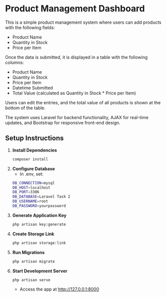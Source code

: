 # Product Management Dashboard

This is a simple product management system where users can add products with the following fields:
- Product Name
- Quantity in Stock
- Price per Item

Once the data is submitted, it is displayed in a table with the following columns:
- Product Name
- Quantity in Stock
- Price per Item
- Datetime Submitted
- Total Value (calculated as Quantity in Stock * Price per Item)

Users can edit the entries, and the total value of all products is shown at the bottom of the table.

The system uses Laravel for backend functionality, AJAX for real-time updates, and Bootstrap for responsive front-end design.

## Setup Instructions

1. **Install Dependencies**  
   ```bash
   composer install
   
2. **Configure Database**
   - In .env, set:
   ```bash
   DB_CONNECTION=mysql
   DB_HOST=localhost
   DB_PORT=3306
   DB_DATABASE=Laravel Task 2
   DB_USERNAME=root
   DB_PASSWORD=yourpassword

3. **Generate Application Key**
   ```bash
   php artisan key:generate

4. **Create Storage Link**
   ```bash
   php artisan storage:link

5. **Run Migrations**
   ```bash
   php artisan migrate

6. **Start Development Server**
   ```bash
   php artisan serve
   ```
   - Access the app at http://127.0.0.1:8000
